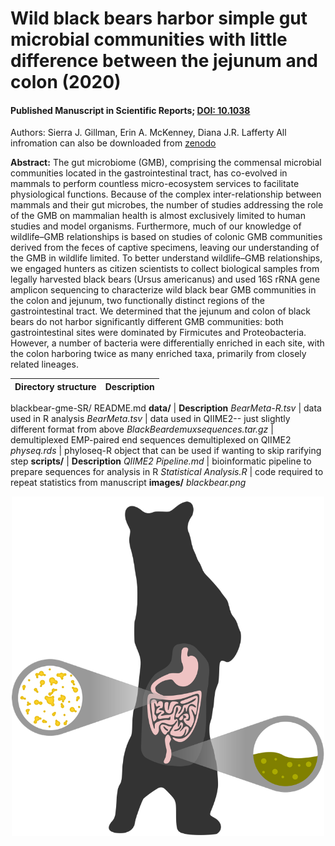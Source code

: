 # Wild black bears harbor simple gut microbial communities with little difference between the jejunum and colon (2020)
#### Published Manuscript in Scientific Reports; [DOI: 10.1038](https://doi.org/10.1038/s41598-020-77282-w)
Authors: Sierra J. Gillman, Erin A. McKenney, Diana J.R. Lafferty
All infromation can also be downloaded from [zenodo](https://zenodo.org/record/4060480#.Yfm2x_XMJhE)

**Abstract:**
The gut microbiome (GMB), comprising the commensal microbial communities located in the gastrointestinal tract, has co-evolved in mammals to perform countless micro-ecosystem services to facilitate physiological functions. Because of the complex inter-relationship between mammals and their gut microbes, the number of studies addressing the role of the GMB on mammalian health is almost exclusively limited to human studies and model organisms. Furthermore, much of our knowledge of wildlife–GMB relationships is based on studies of colonic GMB communities derived from the feces of captive specimens, leaving our understanding of the GMB in wildlife limited. To better understand wildlife–GMB relationships, we engaged hunters as citizen scientists to collect biological samples from legally harvested black bears (Ursus americanus) and used 16S rRNA gene amplicon sequencing to characterize wild black bear GMB communities in the colon and jejunum, two functionally distinct regions of the gastrointestinal tract. We determined that the jejunum and colon of black bears do not harbor significantly different GMB communities: both gastrointestinal sites were dominated by Firmicutes and Proteobacteria. However, a number of bacteria were differentially enriched in each site, with the colon harboring twice as many enriched taxa, primarily from closely related lineages.

Directory structure | Description
--- | ---
blackbear-gme-SR/
  README.md
  **data/** | **Description**
  *BearMeta-R.tsv* | data used in R analysis
  *BearMeta.tsv* | data used in QIIME2-- just slightly different format from above
  *BlackBeardemuxsequences.tar.gz* | demultiplexed EMP-paired end sequences demultiplexed on QIIME2
  *physeq.rds* | phyloseq-R object that can be used if wanting to skip rarifying step
  **scripts/** | **Description**
  *QIIME2 Pipeline.md* | bioinformatic pipeline to prepare sequences for analysis in R
  *Statistical Analysis.R* | code required to repeat statistics from manuscript
  **images/**
  *blackbear.png*

<p align="center">
<img src="images/blackbear.png" width="500" />
  </p>


